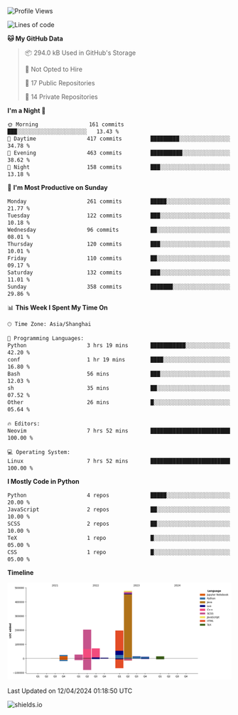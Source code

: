<!--START_SECTION:waka-->
![Profile Views](http://img.shields.io/badge/Profile%20Views-0-blue)

![Lines of code](https://img.shields.io/badge/From%20Hello%20World%20I%27ve%20Written-1.1%20million%20lines%20of%20code-blue)

**🐱 My GitHub Data** 

> 📦 294.0 kB Used in GitHub's Storage 
 > 
> 🚫 Not Opted to Hire
 > 
> 📜 17 Public Repositories 
 > 
> 🔑 14 Private Repositories 
 > 
**I'm a Night 🦉** 

```text
🌞 Morning                161 commits         ███░░░░░░░░░░░░░░░░░░░░░░   13.43 % 
🌆 Daytime                417 commits         █████████░░░░░░░░░░░░░░░░   34.78 % 
🌃 Evening                463 commits         ██████████░░░░░░░░░░░░░░░   38.62 % 
🌙 Night                  158 commits         ███░░░░░░░░░░░░░░░░░░░░░░   13.18 % 
```
📅 **I'm Most Productive on Sunday** 

```text
Monday                   261 commits         █████░░░░░░░░░░░░░░░░░░░░   21.77 % 
Tuesday                  122 commits         ███░░░░░░░░░░░░░░░░░░░░░░   10.18 % 
Wednesday                96 commits          ██░░░░░░░░░░░░░░░░░░░░░░░   08.01 % 
Thursday                 120 commits         ███░░░░░░░░░░░░░░░░░░░░░░   10.01 % 
Friday                   110 commits         ██░░░░░░░░░░░░░░░░░░░░░░░   09.17 % 
Saturday                 132 commits         ███░░░░░░░░░░░░░░░░░░░░░░   11.01 % 
Sunday                   358 commits         ███████░░░░░░░░░░░░░░░░░░   29.86 % 
```


📊 **This Week I Spent My Time On** 

```text
🕑︎ Time Zone: Asia/Shanghai

💬 Programming Languages: 
Python                   3 hrs 19 mins       ███████████░░░░░░░░░░░░░░   42.20 % 
conf                     1 hr 19 mins        ████░░░░░░░░░░░░░░░░░░░░░   16.80 % 
Bash                     56 mins             ███░░░░░░░░░░░░░░░░░░░░░░   12.03 % 
sh                       35 mins             ██░░░░░░░░░░░░░░░░░░░░░░░   07.52 % 
Other                    26 mins             █░░░░░░░░░░░░░░░░░░░░░░░░   05.64 % 

🔥 Editors: 
Neovim                   7 hrs 52 mins       █████████████████████████   100.00 % 

💻 Operating System: 
Linux                    7 hrs 52 mins       █████████████████████████   100.00 % 
```

**I Mostly Code in Python** 

```text
Python                   4 repos             █████░░░░░░░░░░░░░░░░░░░░   20.00 % 
JavaScript               2 repos             ██░░░░░░░░░░░░░░░░░░░░░░░   10.00 % 
SCSS                     2 repos             ██░░░░░░░░░░░░░░░░░░░░░░░   10.00 % 
TeX                      1 repo              █░░░░░░░░░░░░░░░░░░░░░░░░   05.00 % 
CSS                      1 repo              █░░░░░░░░░░░░░░░░░░░░░░░░   05.00 % 
```



**Timeline**

![Lines of Code chart](https://raw.githubusercontent.com/kopp4/kopp4/main/assets/bar_graph.png)


 Last Updated on 12/04/2024 01:18:50 UTC
<!--END_SECTION:waka-->
![shields.io](https://img.shields.io/github/commit-activity/w/kopp4/kopp4?color=g&label=abusing%20bot&style=flat-square)
